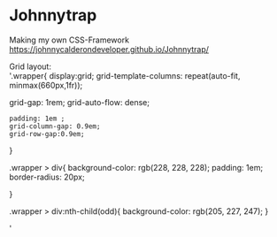 # Johnnytrap
Making my own CSS-Framework
https://johnnycalderondeveloper.github.io/Johnnytrap/

Grid layout: <br>
'.wrapper{
    display:grid;
    grid-template-columns: repeat(auto-fit, minmax(660px,1fr));
 
  grid-gap: 1rem;
  grid-auto-flow: dense;
   
    padding: 1em ;
    grid-column-gap: 0.9em;
    grid-row-gap:0.9em;
    
   
    
}



.wrapper > div{
    background-color: rgb(228, 228, 228);
    padding: 1em;
   border-radius: 20px;
    
}
  
.wrapper > div:nth-child(odd){
    background-color: rgb(205, 227, 247);
}

'
